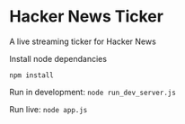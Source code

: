 Hacker News Ticker
========

A live streaming ticker for Hacker News


Install node dependancies

`npm install`

Run in development:
`node run_dev_server.js`

Run live:
`node app.js`